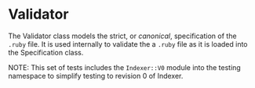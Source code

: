 # Validator

The Validator class models the strict, or _canonical_, specification of the `.ruby`
file. It is used internally to validate the a `.ruby` file as it is loaded into
the Specification class.

NOTE: This set of tests includes the `Indexer::V0` module into the testing
namespace to simplify testing to revision 0 of Indexer.
